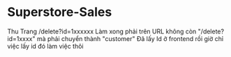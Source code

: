 # Superstore-Sales
Thu Trang
/delete?id=1xxxxxx
Làm xong phải trên URL không còn "/delete?id=1xxxx" mà phải chuyển thành "customer"
Đã lấy Id ở frontend rồi giờ chỉ việc lấy id đó làm việc thôi